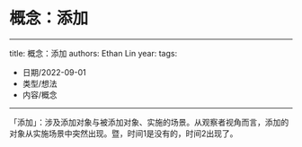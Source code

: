 
# 概念：添加


---
title: 概念：添加
authors: Ethan Lin
year:
tags:
  - 日期/2022-09-01 
  - 类型/想法 
  - 内容/概念 
---



「添加」：涉及添加对象与被添加对象、实施的场景。从观察者视角而言，添加的对象从实施场景中突然出现。暨，时间1是没有的，时间2出现了。

